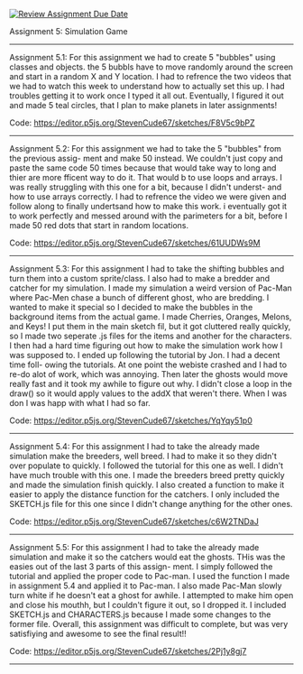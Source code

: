 [![Review Assignment Due Date](https://classroom.github.com/assets/deadline-readme-button-24ddc0f5d75046c5622901739e7c5dd533143b0c8e959d652212380cedb1ea36.svg)](https://classroom.github.com/a/pJv4oXRo)

Assignment 5: Simulation Game
______________________________________________________________________________________________

Assignment 5.1: For this assignment we had to create 5 "bubbles" using classes and objects.
the 5 bubbls have to move randomly around the screen and start in a random X and Y location. 
I had to refrence the two videos that we had to watch this week to understand how to actually
set this up. I had troubles getting it to work once I typed it all out. Eventually, I figured
it out and made 5 teal circles, that I plan to make planets in later assignments!

Code: https://editor.p5js.org/StevenCude67/sketches/F8V5c9bPZ

______________________________________________________________________________________________

Assignment 5.2: For this assignment we had to take the 5 "bubbles" from the previous assig-
ment and make 50 instead. We couldn't just copy and paste the same code 50 times because
that would take way to long and thier are more fficent way to do it. That would b to use
loops and arrays. I was really struggling with this one for a bit, because I didn't underst-
and how to use arrays correctly. I had to refrence the video we were given and follow along
to finally undertsand how to make this work. i eventually got it to work perfectly and messed
around with the parimeters for a bit, before I made 50 red dots that start in random locations.

Code: https://editor.p5js.org/StevenCude67/sketches/61UUDWs9M

______________________________________________________________________________________________

Assignment 5.3: For this assignment I had to take the shifting bubbles and turn them into
a custom sprite/class. I also had to make a bredder and catcher for my simulation. I made
my simulation a weird version of Pac-Man where Pac-Men chase a bunch of different ghost, who
are bredding. I wanted to make it special so I decided to make the bubbles in the background
items from the actual game. I made Cherries, Oranges, Melons, and Keys! I put them in the main
sketch fil, but it got cluttered really quickly, so I made two seperate .js files for the items
and another for the characters. I then had a hard time figuring out how to make the simulation
work how I was supposed to. I ended up following the tutorial by Jon. I had a decent time foll-
owing the tutorials. At one point the webiste crashed and I had to re-do alot of work, which was
annoying. Then later the ghosts would move really fast and it took my awhile to figure out why. 
I didn't close a loop in the draw() so it would apply values to the addX that weren't there.
When I was don I was happ with what I had so far.

Code: https://editor.p5js.org/StevenCude67/sketches/YqYqy51p0

______________________________________________________________________________________________

Assignment 5.4: For this assignment I had to take the already made simulation make the breeders,
well breed. I had to make it so they didn't over populate to quickly. I followed the tutorial
for this one as well. I didn't have much trouble with this one. I made the breeders breed pretty
quickly and made the simulation finish quickly. I also created a function to make it easier to
apply the distance function for the catchers. I only included the SKETCH.js file for this one
since I didn't change anything for the other ones.

Code: https://editor.p5js.org/StevenCude67/sketches/c6W2TNDaJ

______________________________________________________________________________________________

Assignment 5.5: For this assignment I had to take the already made simulation and make it so
the catchers would eat the ghosts. THis was the easies out of the last 3 parts of this assign-
ment. I simply followed the tutorial and applied the proper code to Pac-man. I used the function
I made in assignment 5.4 and applied it to Pac-man. I also made Pac-Man slowly turn white if he
doesn't eat a ghost for awhile. I attempted to make him open and close his mouthh, but I couldn't
figure it out, so I dropped it. I included SKETCH.js and CHARACTERS.js because I made some changes
to the former file. Overall, this assignment was difficult to complete, but was very satisfiying 
and awesome to see the final result!!

Code: https://editor.p5js.org/StevenCude67/sketches/2Pj1y8gj7

______________________________________________________________________________________________

